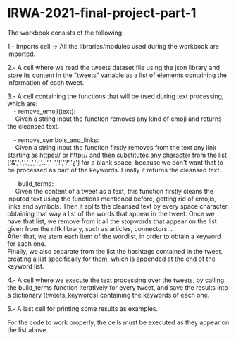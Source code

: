 # IRWA-2021-final-project-part-1

The workbook consists of the following:

1.- Imports cell -> All the libraries/modules used during the workbook are imported.  <br>

2.- A cell where we read the tweets dataset file using the json library and store its content in the "tweets" variable as a list of elements containing the information of each tweet.<br>

3.- A cell containing the functions that will be used during text processing, which are: <br>
&emsp;- remove_emoji(text):<br>
&emsp;  Given a string input the function removes any kind of emoji and returns the cleansed text.    

&emsp;- remove_symbols_and_links:<br>
&emsp;  Given a string input the function firstly removes from the text any link starting as https:// or http:// and then substitutes any character from the list ['&',':','.',',',';','…','-','!','?','¿'] for a blank space, because we don't want that to be processed as part of the keywords. Finally it returns the cleansed text.

&emsp;- build_terms:<br>
&emsp;  Given the content of a tweet as a text, this function firstly cleans the inputed text using the functions mentioned before, getting rid of emojis, links and symbols. Then it splits the cleansed text by every space character, obtaining that way a list of the words that appear in the tweet. Once we have that list, we remove from it all the stopwords that appear on the list given from the nltk library, such as articles, connectors... <br> After that, we stem each item of the wordlist, in order to obtain a keyword for each one. <br> Finally, we also separate from the list the hashtags contained in the tweet, creating a list specifically for them, which is appended at the end of the keyword list.<br>

4.- A cell where we execute the text processing over the tweets, by calling the build_terms function iteratively for every tweet, and save the results into a dictionary (tweets_keywords) containing the keywords of each one. <br>

5.- A last cell for printing some results as examples. <br>

For the code to work properly, the cells must be executed as they appear on the list above.
